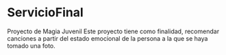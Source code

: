 # ServicioFinal
Proyecto de Magia Juvenil
Este proyecto tiene como finalidad, recomendar canciones a partir del estado emocional de la persona a la que se haya tomado una foto.
